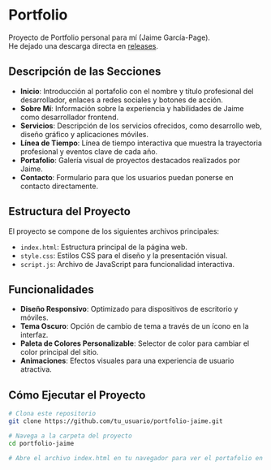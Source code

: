 # Portfolio 

Proyecto de Portfolio personal para mí (Jaime García-Page).  
He dejado una descarga directa en [releases](https://github.com/jaimegpm/portafolios/releases/tag/v1.0).

## Descripción de las Secciones

- **Inicio**: Introducción al portafolio con el nombre y título profesional del desarrollador, enlaces a redes sociales y botones de acción.
- **Sobre Mí**: Información sobre la experiencia y habilidades de Jaime como desarrollador frontend.
- **Servicios**: Descripción de los servicios ofrecidos, como desarrollo web, diseño gráfico y aplicaciones móviles.
- **Línea de Tiempo**: Línea de tiempo interactiva que muestra la trayectoria profesional y eventos clave de cada año.
- **Portafolio**: Galería visual de proyectos destacados realizados por Jaime.
- **Contacto**: Formulario para que los usuarios puedan ponerse en contacto directamente.

## Estructura del Proyecto

El proyecto se compone de los siguientes archivos principales:

- `index.html`: Estructura principal de la página web.
- `style.css`: Estilos CSS para el diseño y la presentación visual.
- `script.js`: Archivo de JavaScript para funcionalidad interactiva.

## Funcionalidades

- **Diseño Responsivo**: Optimizado para dispositivos de escritorio y móviles.
- **Tema Oscuro**: Opción de cambio de tema a través de un ícono en la interfaz.
- **Paleta de Colores Personalizable**: Selector de color para cambiar el color principal del sitio.
- **Animaciones**: Efectos visuales para una experiencia de usuario atractiva.

## Cómo Ejecutar el Proyecto

```bash
# Clona este repositorio
git clone https://github.com/tu_usuario/portfolio-jaime.git

# Navega a la carpeta del proyecto
cd portfolio-jaime

# Abre el archivo index.html en tu navegador para ver el portafolio en acción.
